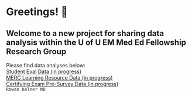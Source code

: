 # Greetings! 👋
## Welcome to a new project for sharing data analysis within the U of U EM Med Ed Fellowship Research Group
Please find data analyses below:
\
[Student Eval Data (in progress)](Student-Eval-Data-Summary.html)
\
[MERC Learning Resource Data (in progress)](Learning_Resources.html)
\
[Certifying Exam Pre-Survey Data (in progress)](Pre_Survey_Data.html)
\
`Rowan Kelner MD`
